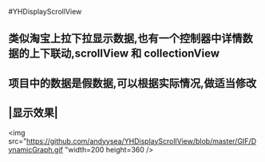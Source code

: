 #YHDisplayScrollView
<!--<br>-->

类似淘宝上拉下拉显示数据,也有一个控制器中详情数据的上下联动,scrollView 和 collectionView
----------------------------------------------------------
项目中的数据是假数据,可以根据实际情况,做适当修改
-------------------------------------------

|显示效果|
--------
<img src="https://github.com/andyysea/YHDisplayScrollView/blob/master/GIF/DynamicGraph.gif "width=200 height=360 />

<!--<br/>-->

